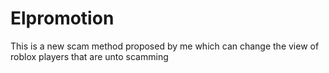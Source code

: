 # Elpromotion
This is a new scam method proposed by me which can change the view of roblox players that are unto scamming

